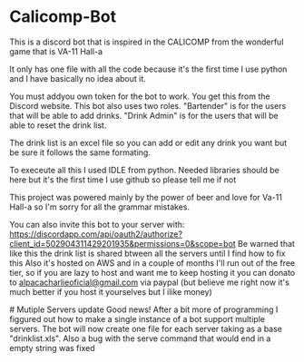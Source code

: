 ﻿# Calicomp-Bot
This is a discord bot that is inspired in the CALICOMP from the wonderful game that is VA-11 Hall-a

It only has one file with all the code because it's the first time I use python and I have basically no idea about it.

You must addyou own token for the bot to work. You get this from the Discord website. This bot also uses two roles. "Bartender" is for the users that will be able to add drinks. "Drink Admin" is for the users that will be able to reset the drink list.

The drink list is an excel file so you can add or edit any drink you want but be sure it follows the same formating.

To execeute all this I used IDLE from python. Needed libraries should be here but it's the first time I use github so please tell me if not

This project was powered mainly by the power of beer and love for Va-11 Hall-a so I'm sorry for all the grammar mistakes.

You can also invite this bot to your server with: https://discordapp.com/api/oauth2/authorize?client_id=502904311429201935&permissions=0&scope=bot
Be warned that like this the drink list is shared btween all the servers until I find how to fix this
Also it's hosted on AWS and in a couple of months I'll run out of the free tier, so if you are lazy to host and want me to keep 
hosting it you can donato to alpacacharlieoficial@gmail.com via paypal
(but believe me right now it's much better if you host it yourselves but I ilike money)

﻿# Mutiple Servers update
 Good news! After a bit more of programming I figgured out how to make a single instance of a bot support multiple servers. The bot 
 will now create one file for each server taking as a base "drinklist.xls".
 Also a bug with the serve command that would end in a empty string was fixed
